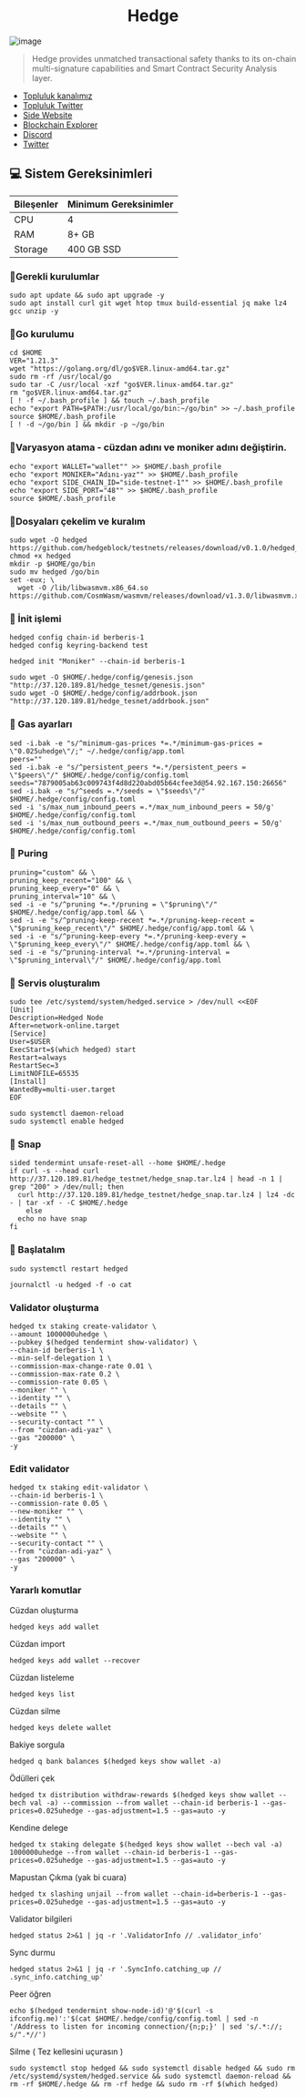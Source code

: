 <h1 align="center"> Hedge </h1>


![image](https://github.com/Core-Node-Team/Testnet-TR/assets/91562185/2920b33b-283a-4efb-ac72-545ef98c562d)


> Hedge provides unmatched transactional safety thanks to its on-chain multi-signature capabilities and Smart Contract Security Analysis layer.

 * [Topluluk kanalımız](https://t.me/corenodechat)<br>
 * [Topluluk Twitter](https://twitter.com/corenodeHQ)<br>
 * [Side Website](https://side.one)<br>
 * [Blockchain Explorer](https://testnet.itrocket.net/side/staking)<br>
 * [Discord](https://discord.gg/sideprotocol)<br>
 * [Twitter](https://twitter.com/SideProtocol)<br>

## 💻 Sistem Gereksinimleri
| Bileşenler | Minimum Gereksinimler | 
| ------------ | ------------ |
| CPU |	4|
| RAM	| 8+ GB |
| Storage	| 400 GB SSD |

### 🚧Gerekli kurulumlar
```
sudo apt update && sudo apt upgrade -y
sudo apt install curl git wget htop tmux build-essential jq make lz4 gcc unzip -y
```

### 🚧Go kurulumu
```
cd $HOME
VER="1.21.3"
wget "https://golang.org/dl/go$VER.linux-amd64.tar.gz"
sudo rm -rf /usr/local/go
sudo tar -C /usr/local -xzf "go$VER.linux-amd64.tar.gz"
rm "go$VER.linux-amd64.tar.gz"
[ ! -f ~/.bash_profile ] && touch ~/.bash_profile
echo "export PATH=$PATH:/usr/local/go/bin:~/go/bin" >> ~/.bash_profile
source $HOME/.bash_profile
[ ! -d ~/go/bin ] && mkdir -p ~/go/bin
```
### 🚧Varyasyon atama - cüzdan adını ve moniker adını değiştirin.
```
echo "export WALLET="wallet"" >> $HOME/.bash_profile
echo "export MONIKER="Adını-yaz"" >> $HOME/.bash_profile
echo "export SIDE_CHAIN_ID="side-testnet-1"" >> $HOME/.bash_profile
echo "export SIDE_PORT="48"" >> $HOME/.bash_profile
source $HOME/.bash_profile
```
### 🚧Dosyaları çekelim ve kuralım
```
sudo wget -O hedged https://github.com/hedgeblock/testnets/releases/download/v0.1.0/hedged_linux_amd64_v0.1.0
chmod +x hedged
mkdir -p $HOME/go/bin
sudo mv hedged /go/bin
set -eux; \
  wget -O /lib/libwasmvm.x86_64.so https://github.com/CosmWasm/wasmvm/releases/download/v1.3.0/libwasmvm.x86_64.so
```
### 🚧 İnit işlemi
```
hedged config chain-id berberis-1
hedged config keyring-backend test
```
```
hedged init "Moniker" --chain-id berberis-1
```
```
sudo wget -O $HOME/.hedge/config/genesis.json "http://37.120.189.81/hedge_tesnet/genesis.json"
sudo wget -O $HOME/.hedge/config/addrbook.json "http://37.120.189.81/hedge_tesnet/addrbook.json"
```
### 🚧 Gas ayarları
```
sed -i.bak -e "s/^minimum-gas-prices *=.*/minimum-gas-prices = \"0.025uhedge\"/;" ~/.hedge/config/app.toml
peers=""
sed -i.bak -e "s/^persistent_peers *=.*/persistent_peers = \"$peers\"/" $HOME/.hedge/config/config.toml
seeds="7879005ab63c009743f4d8d220abd05b64cfee3d@54.92.167.150:26656"
sed -i.bak -e "s/^seeds =.*/seeds = \"$seeds\"/" $HOME/.hedge/config/config.toml
sed -i 's/max_num_inbound_peers =.*/max_num_inbound_peers = 50/g' $HOME/.hedge/config/config.toml
sed -i 's/max_num_outbound_peers =.*/max_num_outbound_peers = 50/g' $HOME/.hedge/config/config.toml
```
### 🚧 Puring
```
pruning="custom" && \
pruning_keep_recent="100" && \
pruning_keep_every="0" && \
pruning_interval="10" && \
sed -i -e "s/^pruning *=.*/pruning = \"$pruning\"/" $HOME/.hedge/config/app.toml && \
sed -i -e "s/^pruning-keep-recent *=.*/pruning-keep-recent = \"$pruning_keep_recent\"/" $HOME/.hedge/config/app.toml && \
sed -i -e "s/^pruning-keep-every *=.*/pruning-keep-every = \"$pruning_keep_every\"/" $HOME/.hedge/config/app.toml && \
sed -i -e "s/^pruning-interval *=.*/pruning-interval = \"$pruning_interval\"/" $HOME/.hedge/config/app.toml
```
### 🚧 Servis oluşturalım
```
sudo tee /etc/systemd/system/hedged.service > /dev/null <<EOF
[Unit]
Description=Hedged Node
After=network-online.target
[Service]
User=$USER
ExecStart=$(which hedged) start
Restart=always
RestartSec=3
LimitNOFILE=65535
[Install]
WantedBy=multi-user.target
EOF
```
```
sudo systemctl daemon-reload
sudo systemctl enable hedged
```
### 🚧 Snap
```
sided tendermint unsafe-reset-all --home $HOME/.hedge
if curl -s --head curl http://37.120.189.81/hedge_testnet/hedge_snap.tar.lz4 | head -n 1 | grep "200" > /dev/null; then
  curl http://37.120.189.81/hedge_testnet/hedge_snap.tar.lz4 | lz4 -dc - | tar -xf - -C $HOME/.hedge
    else
  echo no have snap
fi
```

### 🚧 Başlatalım
```
sudo systemctl restart hedged
```
```
journalctl -u hedged -f -o cat
```
### Validator oluşturma
```
hedged tx staking create-validator \
--amount 1000000uhedge \
--pubkey $(hedged tendermint show-validator) \
--chain-id berberis-1 \
--min-self-delegation 1 \
--commission-max-change-rate 0.01 \
--commission-max-rate 0.2 \
--commission-rate 0.05 \
--moniker "" \
--identity "" \
--details "" \
--website "" \
--security-contact "" \
--from "cüzdan-adi-yaz" \
--gas "200000" \
-y
```
### Edit validator
```
hedged tx staking edit-validator \
--chain-id berberis-1 \
--commission-rate 0.05 \
--new-moniker "" \
--identity "" \
--details "" \
--website "" \
--security-contact "" \
--from "cüzdan-adi-yaz" \
--gas "200000" \
-y
```

### Yararlı komutlar

Cüzdan oluşturma

    hedged keys add wallet

Cüzdan import

    hedged keys add wallet --recover

Cüzdan listeleme

    hedged keys list

Cüzdan silme

    hedged keys delete wallet

Bakiye sorgula

    hedged q bank balances $(hedged keys show wallet -a)


Ödülleri çek

    hedged tx distribution withdraw-rewards $(hedged keys show wallet --bech val -a) --commission --from wallet --chain-id berberis-1 --gas-prices=0.025uhedge --gas-adjustment=1.5 --gas=auto -y

Kendine delege

    hedged tx staking delegate $(hedged keys show wallet --bech val -a) 1000000uhedge --from wallet --chain-id berberis-1 --gas-prices=0.025uhedge --gas-adjustment=1.5 --gas=auto -y

Mapustan Çıkma (yak bi cuara)

    hedged tx slashing unjail --from wallet --chain-id=berberis-1 --gas-prices=0.025uhedge --gas-adjustment=1.5 --gas=auto -y 
    
Validator bilgileri

    hedged status 2>&1 | jq -r '.ValidatorInfo // .validator_info'

Sync durmu

    hedged status 2>&1 | jq -r '.SyncInfo.catching_up // .sync_info.catching_up'

Peer öğren

    echo $(hedged tendermint show-node-id)'@'$(curl -s ifconfig.me)':'$(cat $HOME/.hedge/config/config.toml | sed -n '/Address to listen for incoming connection/{n;p;}' | sed 's/.*://; s/".*//')

Silme ( Tez kellesini uçurasın )

    sudo systemctl stop hedged && sudo systemctl disable hedged && sudo rm /etc/systemd/system/hedged.service && sudo systemctl daemon-reload && rm -rf $HOME/.hedge && rm -rf hedge && sudo rm -rf $(which hedged) 












